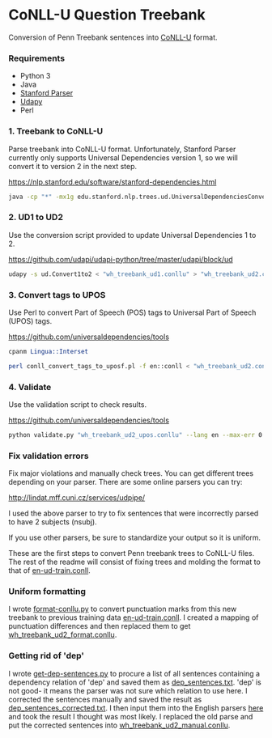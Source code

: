 # CoNLL-U Question Treebank

Conversion of Penn Treebank sentences into [CoNLL-U](https://universaldependencies.org/guidelines.html) format.

### Requirements

* Python 3
* Java
* [Stanford Parser](https://nlp.stanford.edu/software/stanford-dependencies.html)
* [Udapy](https://github.com/udapi/udapi-python/tree/master/udapi/block/ud)
* Perl

### 1. Treebank to CoNLL-U

Parse treebank into CoNLL-U format. Unfortunately, Stanford Parser currently only supports Universal Dependencies version 1, so we will convert it to version 2 in the next step.

https://nlp.stanford.edu/software/stanford-dependencies.html

```bash
java -cp "*" -mx1g edu.stanford.nlp.trees.ud.UniversalDependenciesConverter -treeFile "wh_treebank.txt" > "wh_treebank_ud1.conllu"
```

### 2. UD1 to UD2

Use the conversion script provided to update Universal Dependencies 1 to 2.

https://github.com/udapi/udapi-python/tree/master/udapi/block/ud

```bash
udapy -s ud.Convert1to2 < "wh_treebank_ud1.conllu" > "wh_treebank_ud2.conllu"
```

### 3. Convert tags to UPOS

Use Perl to convert Part of Speech (POS) tags to Universal Part of Speech (UPOS) tags.

https://github.com/universaldependencies/tools

```perl
cpanm Lingua::Interset
```
```bash
perl conll_convert_tags_to_uposf.pl -f en::conll < "wh_treebank_ud2.conllu" > "wh_treebank_ud2_upos.conllu"
```

### 4. Validate

Use the validation script to check results.

https://github.com/universaldependencies/tools

```bash
python validate.py "wh_treebank_ud2_upos.conllu" --lang en --max-err 0
```

### Fix validation errors

Fix major violations and manually check trees. You can get different trees depending on your parser. There are some online parsers you can try:

http://lindat.mff.cuni.cz/services/udpipe/

I used the above parser to try to fix sentences that were incorrectly parsed to have 2 subjects (nsubj).

If you use other parsers, be sure to standardize your output so it is uniform.

These are the first steps to convert Penn treebank trees to CoNLL-U files. The rest of the readme will consist of fixing trees and molding the format to that of [en-ud-train.conll](data/en-ud-train.conll).

### Uniform formatting

I wrote [format-conllu.py](format-conllu.py) to convert punctuation marks from this new treebank to previous training data [en-ud-train.conll](data/en-ud-train.conll). I created a mapping of punctuation differences and then replaced them to get [wh_treebank_ud2_format.conllu](data/wh_treebank_ud2_format.conllu).

### Getting rid of 'dep'

I wrote [get-dep-sentences.py](get-dep-sentences.py) to procure a list of all sentences containing a dependency relation of 'dep' and saved them as [dep_sentences.txt](data/dep_sentences.txt). 'dep' is not good- it means the parser was not sure which relation to use here. I corrected the sentences manually and saved the result as [dep_sentences_corrected.txt](data/dep_sentences_corrected.txt). I then input them into the English parsers [here](http://lindat.mff.cuni.cz/services/udpipe/) and took the result I thought was most likely. I replaced the old parse and put the corrected sentences into [wh_treebank_ud2_manual.conllu](wh_treebank_ud2_manual.conllu).